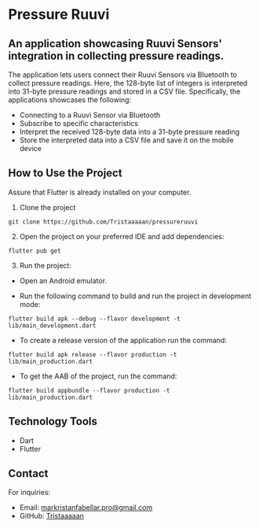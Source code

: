 # Pressure Ruuvi

## An application showcasing Ruuvi Sensors' integration in collecting pressure readings.

The application lets users connect their Ruuvi Sensors via Bluetooth to collect pressure readings. Here, the 128-byte list of integers is interpreted into 31-byte pressure readings and stored in a CSV file. Specifically, the applications showcases the following:

* Connecting to a Ruuvi Sensor via Bluetooth
* Subscribe to specific characteristics
* Interpret the received 128-byte data into a 31-byte pressure reading
* Store the interpreted data into a CSV file and save it on the mobile device

## How to Use the Project

Assure that Flutter is already installed on your computer.

1. Clone the project
```
git clone https://github.com/Tristaaaaan/pressureruuvi
```

2. Open the project on your preferred IDE and add dependencies:
```
flutter pub get
```

3. Run the project:

* Open an Android emulator.
  
* Run the following command to build and run the project in development mode:
```
flutter build apk --debug --flavor development -t lib/main_development.dart
```

* To create a release version of the application run the command:
```
flutter build apk release --flavor production -t lib/main_production.dart
```

* To get the AAB of the project, run the command:
```
flutter build appbundle --flavor production -t lib/main_production.dart
```

## Technology Tools

* Dart
* Flutter

## Contact

For inquiries:

* Email: markristanfabellar.pro@gmail.com
* GitHub: [Tristaaaaan](https://github.com/Tristaaaaan)




